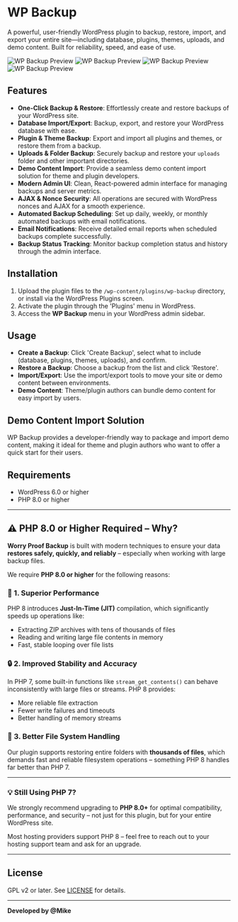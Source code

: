 # WP Backup

A powerful, user-friendly WordPress plugin to backup, restore, import, and export your entire site—including database, plugins, themes, uploads, and demo content. Built for reliability, speed, and ease of use.

![WP Backup Preview](https://github.com/miketropi/wp-backup/blob/master/assets/screenshot-1.jpg?raw=true)
![WP Backup Preview](https://github.com/miketropi/wp-backup/blob/master/assets/screenshot-2.jpg?raw=true)
![WP Backup Preview](https://github.com/miketropi/wp-backup/blob/master/assets/screenshot-3.jpg?raw=true)
![WP Backup Preview](https://github.com/miketropi/wp-backup/blob/master/assets/screenshot-4.jpg?raw=true)

## Features

- **One-Click Backup & Restore**: Effortlessly create and restore backups of your WordPress site.
- **Database Import/Export**: Backup, export, and restore your WordPress database with ease.
- **Plugin & Theme Backup**: Export and import all plugins and themes, or restore them from a backup.
- **Uploads & Folder Backup**: Securely backup and restore your `uploads` folder and other important directories.
- **Demo Content Import**: Provide a seamless demo content import solution for theme and plugin developers.
- **Modern Admin UI**: Clean, React-powered admin interface for managing backups and server metrics.
- **AJAX & Nonce Security**: All operations are secured with WordPress nonces and AJAX for a smooth experience.
- **Automated Backup Scheduling**: Set up daily, weekly, or monthly automated backups with email notifications.
- **Email Notifications**: Receive detailed email reports when scheduled backups complete successfully.
- **Backup Status Tracking**: Monitor backup completion status and history through the admin interface.

## Installation

1. Upload the plugin files to the `/wp-content/plugins/wp-backup` directory, or install via the WordPress Plugins screen.
2. Activate the plugin through the 'Plugins' menu in WordPress.
3. Access the **WP Backup** menu in your WordPress admin sidebar.

## Usage

- **Create a Backup**: Click 'Create Backup', select what to include (database, plugins, themes, uploads), and confirm.
- **Restore a Backup**: Choose a backup from the list and click 'Restore'.
- **Import/Export**: Use the import/export tools to move your site or demo content between environments.
- **Demo Content**: Theme/plugin authors can bundle demo content for easy import by users.

## Demo Content Import Solution

WP Backup provides a developer-friendly way to package and import demo content, making it ideal for theme and plugin authors who want to offer a quick start for their users.

## Requirements

- WordPress 6.0 or higher
- PHP 8.0 or higher

---

## ⚠️ PHP 8.0 or Higher Required – Why?

**Worry Proof Backup** is built with modern techniques to ensure your data **restores safely, quickly, and reliably** – especially when working with large backup files.

We require **PHP 8.0 or higher** for the following reasons:

### 🚀 1. Superior Performance

PHP 8 introduces **Just-In-Time (JIT)** compilation, which significantly speeds up operations like:

* Extracting ZIP archives with tens of thousands of files
* Reading and writing large file contents in memory
* Fast, stable looping over file lists

### 🔒 2. Improved Stability and Accuracy

In PHP 7, some built-in functions like `stream_get_contents()` can behave inconsistently with large files or streams. PHP 8 provides:

* More reliable file extraction
* Fewer write failures and timeouts
* Better handling of memory streams

### 🧠 3. Better File System Handling

Our plugin supports restoring entire folders with **thousands of files**, which demands fast and reliable filesystem operations – something PHP 8 handles far better than PHP 7.

---

### 💡 Still Using PHP 7?

We strongly recommend upgrading to **PHP 8.0+** for optimal compatibility, performance, and security – not just for this plugin, but for your entire WordPress site.

Most hosting providers support PHP 8 – feel free to reach out to your hosting support team and ask for an upgrade.

---

## License

GPL v2 or later. See [LICENSE](https://www.gnu.org/licenses/gpl-2.0.html) for details.

---

**Developed by @Mike**

